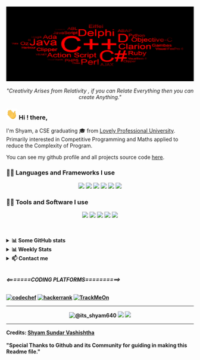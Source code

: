 
<p align="center">
<a href="https://github.com/shyam640">
 <p align='center'><img src='download.png' width='1200px' height='200px'/></p> 
</a>
 <p align='center'><i>"Creativity Arises from Relativity , if you can Relate Everything then you can create Anything."</i></p>
</p>

<h3> <img src="Hi.gif" width="30px"> Hi ! there, </h3> 

I'm Shyam, a CSE graduating 🎓 from <a href="https://www.lpu.in/">Lovely Professional University</a>. Primarily interested in Competitive Programming and Maths applied to reduce the Complexity of Program. 

You can see my github profile and all projects source code <a href="https://github.com/shyam640">here</a>.


<h3> 👨‍💻 Languages and Frameworks I use</h3>

<!--START_SECTION:colourise-->
<p align=center>
<!-- <img src="https://img.shields.io/badge/-Python-FF0000?style=for-the-badge&logo=python" /> -->
<!-- <img src="https://img.shields.io/badge/-R-FF8000?style=for-the-badge&logo=r"/> -->


<img src="https://img.shields.io/badge/-C++-243099?style=for-the-badge&logo=c%2b%2b"/>
<!-- <img src="https://img.shields.io/badge/-CUDA-00FFFF?style=for-the-badge&logo=nvidia"/> -->
<img src="https://img.shields.io/badge/-HTML5-007FFF?style=for-the-badge&logo=html5"/>
<img src="https://img.shields.io/badge/-CSS-0000FF?style=for-the-badge&logo=css3"/>
<img src="https://img.shields.io/badge/C-orange?style=for-the-badge&logo=c"/>
<img src="https://img.shields.io/badge/-Javascript-8800FF?style=for-the-badge&logo=javascript"/>
<img src="https://img.shields.io/badge/-LaTeX-FF50?style=for-the-badge&logo=latex"/>


</p>
<h3> 👨‍💻 Tools and Software I use</h3>
<p align="center">
<img src="https://img.shields.io/badge/-vscode-blue?style=for-the-badge&logo=visual-studio"/>
 <img src="https://img.shields.io/badge/-androidStudio-grey?style=for-the-badge&logo=android-studio"/>
<img src="https://img.shields.io/badge/-Shell-7F00FF?style=for-the-badge&logo=gnu-bash"/>
<img src="https://img.shields.io/badge/-Git-F10FF?style=for-the-badge&logo=git"/>
<img src="https://img.shields.io/badge/-Vim-FF00FF?style=for-the-badge&logo=vim"/>
</p>
<br><br>
<details>
<summary> <b>📊 Some GitHub stats </b></summary>
<p align="center">
  <img align="center" width="450" height="165" src="https://github-readme-stats.vercel.app/api?username=shyam640&show_icons=true&hide_border=false&line_height=20&show_owner=true&bg_color=0,EE82EE,FFFFFF&theme=graywhite"/>
<img align="center" width="450" height="150" src="https://github-readme-stats.vercel.app/api/top-langs/?username=shyam640&layout=compact&hide=HTML&langs_count=10&bg_color=0,EE82EE,FFFFFF&theme=graywhite"/>
</p>
</details>

<details>
<summary> <b>📊 Weekly Stats</b> </summary>

<!--START_SECTION:waka-->
![Lines of code](https://img.shields.io/badge/From%20Hello%20World%20I%27ve%20Written-25854%20lines%20of%20code-blue)

**🐱 My Github Data** 

> 🏆  23 Contributions in the Year 2020
 > 
> 📦 Approx. 21.1 MB Used in Github's Storage 
 > 
> 💼 Opted to Hire
 > 
> 📜 21 Public Repositories
 > 
> 🔑 2 Private Repositories 

**I'm a Night 🦉** 

This an approximate calculation

```text
🌞 Morning    0 commits     ██░░░░░░░░░░░░░░░░░░   2% 
🌆 Daytime    2 commits     ██████░░░░░░░░░░░░   15% 
🌃 Evening    0 commits     ███░░░░░░░░░░░░░░░░░░░   3% 
🌙 Night      7 commits     ██████████░░░░░░░░░░░░░░░  80%

```
📅 **I'm Most Productive on Sunday** 

```text
Monday       3 commits     ███░░░░░░░░░░░░░░░░░░░░░░   5% 
Tuesday      2 commits     ██░░░░░░░░░░░░░░░░░░░░░   4% 
Wednesday    1 commits     █░░░░░░░░░░░░░░░░░░░░░   3% 
Thursday     4 commits     ██████░░░░░░░░░░░░░░░░░░░   7% 
Friday       3 commits     ███░░░░░░░░░░░░░░░░░░░░░░░   5% 
Saturday     10 commits    █████████████░░░░░░░░░░░░░   30% 
Sunday       15 commits    ██████████████████░░░░░░░░   45%

```


📊 **This Week I Spent My Time On** 

```text
⌚︎ Time Zone: Mumbai/India

💬 Programming Languages: 
Python                   0 mins     
███░░░░░░░░░░░░░░░░░░░░░   5% 
C++                    3 hrs 54 mins       
████████████░░░░░░░░░░░░░   20% 
HTML/CSS                     25 mins            
████░░░░░░░░░░░░░░░░░░░   5% 
DSA                     6 hrs 20 mins              
████████████████████░░░░░   50%

🔥 Editors: 
VS-Code                     16 hrs 59 mins      
████████████████████░░░░░   75% 
Gitpod                      3 hrs 36 mins       
██████████░░░░░░░░░░░░░░░   20%
Online Editor               36 mins       
██░░░░░░░░░░░░░░░░░░░░░░░   5%


🐱‍💻 Projects: 
Website                 16 hrs 20 mins     
███████████████████░░░░░░   79.29% 
Snake Game             2 hrs 37 mins       
███░░░░░░░░░░░░░░░░░░░░░░   12.76% 
Extra                  1 hr 37 mins       
██░░░░░░░░░░░░░░░░░░░░░░░   7.9% 
Unknown                0 secs              
░░░░░░░░░░░░░░░░░░░░░░░░   0.05%

💻 Operating System: 
Windows                    13 hrs 36 mins     
█████████████████████████   80.0%
Linux                      16 hrs 20 mins     
███████████████████░░░░░░   20.0% 

```

**I Mostly Code in C++** 

```text
Python                   0 repos            
█████████░░░░░░░░░░░░░░░░░░░   10% 
C++                      17 repos             
█████████████████████░░░░   65% 
C                        2 repos            
████████████░░░░░░░░░░░░░   10% 
Shell                    0 repos             
███████░░░░░░░░░░░░░░░░░░   5% 
HTML/CSS                  3 repos            
█████████████░░░░░░░░░░░░   10%

```
**My Interests**
```text
Coding                     90%
█████████████████████░░░
Poetry                     5%
███░░░░░░░░░░░░░░░░░░░░░
Extra Stuffs               5%
███░░░░░░░░░░░░░░░░░░░░░
```

</details>
 
<details>
<summary> <b>📫 Contact me </b></summary>
<p align="center">
<a href="https://www.linkedin.com/in/shyam-sundar-vashishtha-045871159/"><img alt="LinkedIn" src="https://img.shields.io/badge/LinkedIn-Shyam%20Sundar%20Vashishtha-blue?style=for-the-badge&logo=linkedin"></a>
<a href="https://www.instagram.com/its_shyam640/"><img alt="instagram" src="https://img.shields.io/badge/instagram-blue?style=for-the-badge&logo=instagram"></a>
<a href="mailto:shyamvashishtha640@gmail.com"><img alt="Email" src="https://img.shields.io/badge/Email-Shyam%20Sundar%20Vashishtha-blue?style=for-the-badge&logo=gmail"></a>
</p>
</details>
<br><br>
<b> <i><=======CODING PLATFORMS==========></i>
<br><br>
<p> <a href="https://www.codechef.com/users/its_shyam640"><img alt="codechef" src="https://img.shields.io/badge/Codechef-blue?style=for-the-badge&logo=codechef"></a>
<a href="https://www.hackerrank.com/its_shyam640"><img alt="hackerrank" src="https://img.shields.io/badge/Hackerrank-blue?style=for-the-badge&logo=hackerrank"></a>
<a href="https://www.stopstalk.com/user/profile/its_shyam640"><img alt="TrackMeOn" src="https://img.shields.io/badge/TrackMeOn-blue?style=for-the-badge&logo=search-icon"></a>
</p>

------

<p align="center">
  <img src="https://komarev.com/ghpvc/?username=shyam640" alt="@its_shyam640" />
 <a href="https://visitor-badge.glitch.me/badge?page_id=shyam640.visitor-badge"></a>
    <a href="https://github.com/shyam640/"><img src="https://img.shields.io/github/followers/shyam640?style=flat-square?color=%234CC61E&label=GitHub%20Followers%20"/></a>
  <a href="https://github.com/shyam640/"><img src="https://img.shields.io/github/last-commit/shyam640/-its_shyam640?style=flat-square?color=red&label=Last%20Updated%20"/></a>
</p>

-----
Credits: [Shyam Sundar Vashishtha](https://github.com/shyam640)
<br><br>
"Special Thanks to Github and its Community for guiding in making this Readme file."
